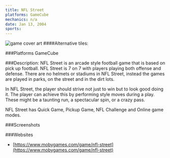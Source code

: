 ```yaml
---
title: NFL Street
platforms: GameCube
mechanics: n/a
date: Jan 13, 2004  
sports: 
---
```

![game cover art](https://www.mobygames.com/images/covers/s/30439-nfl-street-playstation-2-front-cover.jpg "Logo")
####Alternative tiles:

###Platforms
GameCube

###Description: 
NFL Street is an arcade style football game that is based on pick up football. NFL Street is 7 on 7 with players playing both offense and defense. There are no helmets or stadiums in NFL Street, instead the games are played in parks, on the street and in the dirt lots.

In NFL Street, the player should strive not just to win but to look good doing it. The player can achieve this by performing style moves during a play. These might be a taunting run, a spectacular spin, or a crazy pass.

NFL Street has Quick Game, Pickup Game, NFL Challenge and Online game modes.


###Screenshots

###Websites
* [https://www.mobygames.com/game/nfl-street](https://www.mobygames.com/game/nfl-street)